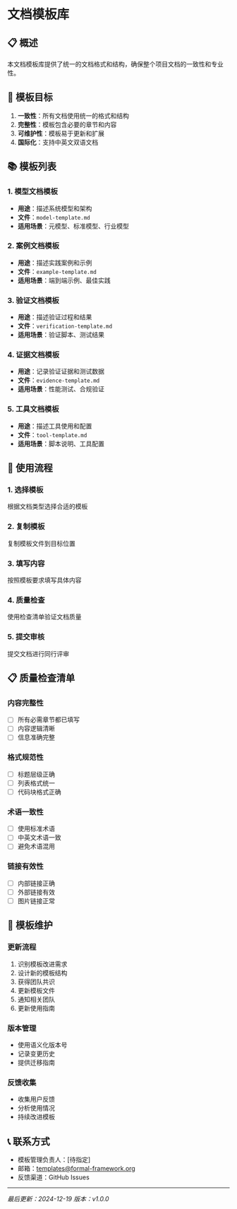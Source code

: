 # 文档模板库

## 📋 概述

本文档模板库提供了统一的文档格式和结构，确保整个项目文档的一致性和专业性。

## 🎯 模板目标

1. **一致性**：所有文档使用统一的格式和结构
2. **完整性**：模板包含必要的章节和内容
3. **可维护性**：模板易于更新和扩展
4. **国际化**：支持中英文双语文档

## 📚 模板列表

### 1. 模型文档模板
- **用途**：描述系统模型和架构
- **文件**：`model-template.md`
- **适用场景**：元模型、标准模型、行业模型

### 2. 案例文档模板
- **用途**：描述实践案例和示例
- **文件**：`example-template.md`
- **适用场景**：端到端示例、最佳实践

### 3. 验证文档模板
- **用途**：描述验证过程和结果
- **文件**：`verification-template.md`
- **适用场景**：验证脚本、测试结果

### 4. 证据文档模板
- **用途**：记录验证证据和测试数据
- **文件**：`evidence-template.md`
- **适用场景**：性能测试、合规验证

### 5. 工具文档模板
- **用途**：描述工具使用和配置
- **文件**：`tool-template.md`
- **适用场景**：脚本说明、工具配置

## 🔄 使用流程

### 1. 选择模板
根据文档类型选择合适的模板

### 2. 复制模板
复制模板文件到目标位置

### 3. 填写内容
按照模板要求填写具体内容

### 4. 质量检查
使用检查清单验证文档质量

### 5. 提交审核
提交文档进行同行评审

## 📋 质量检查清单

### 内容完整性
- [ ] 所有必需章节都已填写
- [ ] 内容逻辑清晰
- [ ] 信息准确完整

### 格式规范性
- [ ] 标题层级正确
- [ ] 列表格式统一
- [ ] 代码块格式正确

### 术语一致性
- [ ] 使用标准术语
- [ ] 中英文术语一致
- [ ] 避免术语混用

### 链接有效性
- [ ] 内部链接正确
- [ ] 外部链接有效
- [ ] 图片链接正常

## 🔧 模板维护

### 更新流程
1. 识别模板改进需求
2. 设计新的模板结构
3. 获得团队共识
4. 更新模板文件
5. 通知相关团队
6. 更新使用指南

### 版本管理
- 使用语义化版本号
- 记录变更历史
- 提供迁移指南

### 反馈收集
- 收集用户反馈
- 分析使用情况
- 持续改进模板

## 📞 联系方式

- 模板管理负责人：[待指定]
- 邮箱：templates@formal-framework.org
- 反馈渠道：GitHub Issues

---

*最后更新：2024-12-19*
*版本：v1.0.0*

